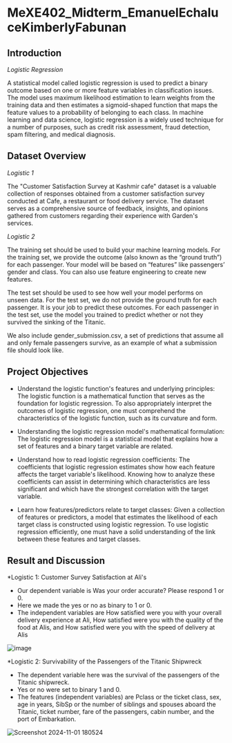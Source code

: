 # MeXE402_Midterm_EmanuelEchaluceKimberlyFabunan

## Introduction

*Logistic Regression*

A statistical model called logistic regression is used to predict a binary outcome based on one or more feature variables in classification issues. The model uses maximum likelihood estimation to learn weights from the training data and then estimates a sigmoid-shaped function that maps the feature values to a probability of belonging to each class. In machine learning and data science, logistic regression is a widely used technique for a number of purposes, such as credit risk assessment, fraud detection, spam filtering, and medical diagnosis.


## Dataset Overview

*Logistic 1*

The "Customer Satisfaction Survey at Kashmir cafe" dataset is a valuable collection of responses obtained from a customer satisfaction survey conducted at Cafe, a restaurant or food delivery service. The dataset serves as a comprehensive source of feedback, insights, and opinions gathered from customers regarding their experience with Garden's services.

*Logistic 2*

The training set should be used to build your machine learning models. For the training set, we provide the outcome (also known as the “ground truth”) for each passenger. Your model will be based on “features” like passengers’ gender and class. You can also use feature engineering to create new features.

The test set should be used to see how well your model performs on unseen data. For the test set, we do not provide the ground truth for each passenger. It is your job to predict these outcomes. For each passenger in the test set, use the model you trained to predict whether or not they survived the sinking of the Titanic.

We also include gender_submission.csv, a set of predictions that assume all and only female passengers survive, as an example of what a submission file should look like.

## Project Objectives

- Understand the logistic function's features and underlying principles: The logistic function is a mathematical function that serves as the foundation for logistic regression. To also appropriately interpret the outcomes of logistic regression, one must comprehend the characteristics of the logistic function, such as its curvature and form.

- Understanding the logistic regression model's mathematical formulation: The logistic regression model is a statistical model that explains how a set of features and a binary target variable are related.

- Understand how to read logistic regression coefficients: The coefficients that logistic regression estimates show how each feature affects the target variable's likelihood. Knowing how to analyze these coefficients can assist in determining which characteristics are less significant and which have the strongest correlation with the target variable.

- Learn how features/predictors relate to target classes: Given a collection of features or predictors, a model that estimates the likelihood of each target class is constructed using logistic regression. To use logistic regression efficiently, one must have a solid understanding of the link between these features and target classes.

## Result and Discussion

*Logistic 1: Customer Survey Satisfaction at Ali's

- Our dependent variable is Was your order accurate? Please respond 1 or 0.
- Here we made the yes or no as binary to 1 or 0.
- The independent variables are How satisfied were you with your overall delivery experience at Ali, How satisfied were you with the quality of the food at Alis, and How satisfied were you with the speed of delivery at Alis

![image](https://github.com/user-attachments/assets/e62d8c4c-0578-4e0f-850a-5023792e4a04)

*Logistic 2: Survivability of the Passengers of the Titanic Shipwreck

- The dependent variable here was the survival of the passengers of the Titanic shipwreck.
- Yes or no were set to binary 1 and 0.
- The features (independent variables) are Pclass or the ticket class, sex, age in years, SibSp or the number of siblings and spouses aboard the Titanic, ticket number, fare of the passengers, cabin number, and the port of Embarkation.

![Screenshot 2024-11-01 180524](https://github.com/user-attachments/assets/c131a53c-c07e-4f68-bf08-1cc19d55c964)

